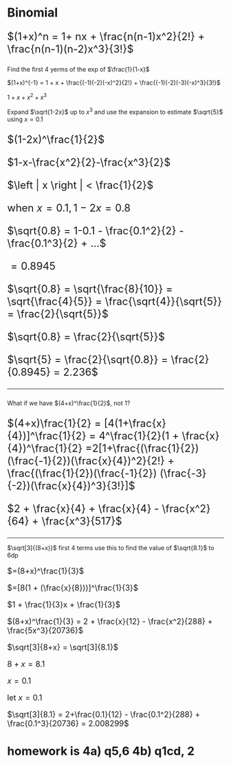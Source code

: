 # Binomial
<font size=5>

$(1+x)^n = 1+ nx + \frac{n(n-1)x^2}{2!} + \frac{n(n-1)(n-2)x^3}{3!}$

</font>
Find the first 4 yerms of the exp of $\frac{1}{1-x}$

$(1+x)^{-1} = 1 + x + \frac{(-1)(-2)(-x)^2}{2!} + \frac{(-1)(-2)(-3)(-x)^3}{3!}$

$1 + x + x^2 + x^3$

Expand $\sqrt{1-2x}$ up to $x^3$ and use the expansion to estimate $\sqrt{5}$ using $x = 0.1$

<font size=5>

$(1-2x)^\frac{1}{2}$

$1-x-\frac{x^2}{2}-\frac{x^3}{2}$

$\left | x  \right | < \frac{1}{2}$


when $x=0.1, 1-2x =0.8$


$\sqrt{0.8} = 1-0.1 - \frac{0.1^2}{2} - \frac{0.1^3}{2} + ...$

$=0.8945$

$\sqrt{0.8} = \sqrt{\frac{8}{10}} = \sqrt{\frac{4}{5}} = \frac{\sqrt{4}}{\sqrt{5}} = \frac{2}{\sqrt{5}}$

$\sqrt{0.8} = \frac{2}{\sqrt{5}}$

$\sqrt{5} = \frac{2}{\sqrt{0.8}} = \frac{2}{0.8945} = 2.236$

--- 

</font>

What if we have $(4+x)^\frac{1}{2}$, not 1?

<font size=5>

$(4+x)\frac{1}{2} = [4(1+\frac{x}{4})]^\frac{1}{2} = 4^\frac{1}{2}(1 + \frac{x}{4})^\frac{1}{2} =2[1+\frac{(\frac{1}{2})(\frac{-1}{2})(\frac{x}{4})^2}{2!} + \frac{(\frac{1}{2})(\frac{-1}{2}) (\frac{-3}{-2})(\frac{x}{4})^3}{3!}]$

$2 + \frac{x}{4} + \frac{x}{4} - \frac{x^2}{64} + \frac{x^3}{517}$

</font>

---

$\sqrt[3]{(8+x)}$ first 4 terms use this to find the value of $\sqrt{8.1}$ to 6dp

<font size=4>

$=(8+x)^\frac{1}{3}$

$=[8(1 + (\frac{x}{8}))]^\frac{1}{3}$

$1 + \frac{1}{3}x + \frac{1}{3}$

$(8+x)^\frac{1}{3} = 2 + \frac{x}{12} - \frac{x^2}{288} + \frac{5x^3}{20736}$

$\sqrt[3]{8+x} = \sqrt[3]{8.1}$

$8+x = 8.1$

$x=0.1$

let $x=0.1$

$\sqrt[3]{8.1} = 2+\frac{0.1}{12} - \frac{0.1^2}{288} + \frac{0.1^3}{20736} = 2.008299$

## homework is 4a) q5,6 4b) q1cd, 2